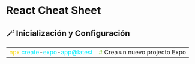 # React Cheat Sheet

<table>
    <h2>🪄 Inicialización y Configuración</h2>
  <tr>
    <td><span style="color: #f8d910ff">npx</span> <span style="color: #00eeffff">create</span>-<span style="color: #00eeffff">expo</span>-<span style="color: #00eeffff">app@latest</span></td>
    <td><span style="color: #79c928ff">#</span> Crea un nuevo projecto Expo</td>
  </tr>
</table>
